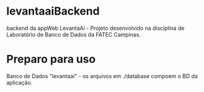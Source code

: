 # levantaaiBackend

backend da appWeb LevantaAí - Projeto desenvolvido na disciplina de Laboratório de Banco de Dados da FATEC Campinas.

# Preparo para uso

Banco de Dados "levantaai" - os arquivos em ./database compoem o BD da aplicação.
